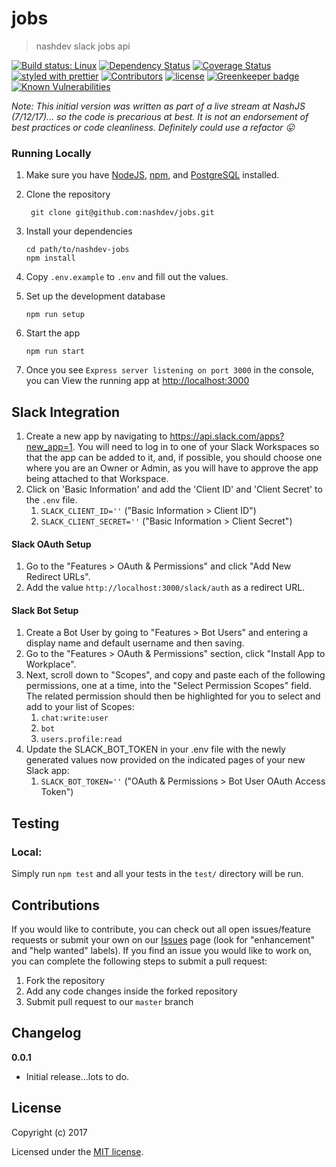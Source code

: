 # jobs

> nashdev slack jobs api

[![Build status: Linux](https://img.shields.io/travis/nashdev/jobs.svg?style=flat-square)](https://travis-ci.org/nashdev/jobs)
[![Dependency Status](https://david-dm.org/nashdev/jobs.svg?style=flat-square)](https://david-dm.org/nashdev/jobs)
[![Coverage Status](https://img.shields.io/coveralls/nashdev/jobs/master.svg?style=flat-square)](https://coveralls.io/github/nashdev/jobs?branch=master)
[![styled with prettier](https://img.shields.io/badge/styled_with-prettier-ff69b4.svg)](https://github.com/prettier/prettier)
[![Contributors](https://img.shields.io/github/contributors/nashdev/jobs.svg)](https://github.com/nashdev/jobs/graphs/contributors)
[![license](https://img.shields.io/github/license/nashdev/jobs.svg)](https://github.com/nashdev/jobs/blob/master/LICENSE)
[![Greenkeeper badge](https://badges.greenkeeper.io/nashdev/jobs.svg)](https://greenkeeper.io/)
[![Known Vulnerabilities](https://snyk.io/test/github/nashdev/jobs/badge.svg)](https://snyk.io/test/github/nashdev/jobs)

_Note: This initial version was written as part of a live stream at NashJS (7/12/17)... so the code is precarious at best. It is not an endorsement of best practices or code cleanliness. Definitely could use a refactor :stuck_out_tongue:_

### Running Locally

1.  Make sure you have [NodeJS](https://nodejs.org/), [npm](https://www.npmjs.com/), and [PostgreSQL](https://www.postgresql.org) installed.

2.  Clone the repository
    ```
     git clone git@github.com:nashdev/jobs.git
    ```
3.  Install your dependencies
    ```
    cd path/to/nashdev-jobs
    npm install
    ```
4.  Copy `.env.example` to `.env` and fill out the values.

5. Set up the development database

    ```
    npm run setup
    ```

6.  Start the app

    ```
    npm run start
    ```

7.  Once you see `Express server listening on port 3000` in the console, you can View the running app at [http://localhost:3000](http://localhost:3000)

## Slack Integration

1. Create a new app by navigating to https://api.slack.com/apps?new_app=1.  You will need to log in to one of your Slack Workspaces so that the app can be added to it, and, if possible, you should choose one where you are an Owner or Admin, as you will have to approve the app being attached to that Workspace.
2. Click on 'Basic Information' and add the 'Client ID' and 'Client Secret' to the `.env` file.
    1. `SLACK_CLIENT_ID=''` ("Basic Information > Client ID")
    2. `SLACK_CLIENT_SECRET=''` ("Basic Information > Client Secret")

#### Slack OAuth Setup

1. Go to the "Features > OAuth & Permissions" and click "Add New Redirect URLs".
2. Add the value `http://localhost:3000/slack/auth` as a redirect URL.

#### Slack Bot Setup

1. Create a Bot User by going to "Features > Bot Users" and entering a display name and default username and then saving.
2. Go to the "Features > OAuth & Permissions" section, click "Install App to Workplace".
2. Next, scroll down to "Scopes", and copy and paste each of the following permissions, one at a time, into the "Select Permission Scopes" field.  The related permission should then be highlighted for you to select and add to your list of Scopes:
   1. `chat:write:user`
   2. `bot`
   3. `users.profile:read`
3. Update the SLACK_BOT_TOKEN in your .env file with the newly generated values now provided on the indicated pages of your new Slack app:
   1. `SLACK_BOT_TOKEN=''` ("OAuth & Permissions > Bot User OAuth Access Token")

## Testing

### Local:

Simply run `npm test` and all your tests in the `test/` directory will be run.

## Contributions

If you would like to contribute, you can check out all open issues/feature requests or submit your own on our [Issues](https://github.com/nashdev/jobs/issues) page (look for "enhancement" and "help wanted" labels). If you find an issue you would like to work on, you can complete the following steps to submit a pull request:
1. Fork the repository
2. Add any code changes inside the forked repository
3. Submit pull request to our `master` branch

## Changelog

**0.0.1**

- Initial release...lots to do.

## License

Copyright (c) 2017

Licensed under the [MIT license](LICENSE).
